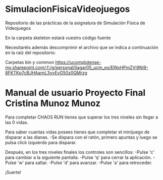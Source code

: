 # SimulacionFisicaVideojuegos
Repositorio de las prácticas de la asignatura de Simulación Física de Videojuegos

En la carpeta skeleton estará vuestro código fuente

Necesitaréis además descomprimir el archivo que se indica a continuación en la raíz del repositorio:

Carpetas bin y common https://ucomplutense-my.sharepoint.com/:f:/g/personal/liagar05_ucm_es/ElNxHPmZVj9Ni9-8FKTKp7cBJHAarnL3vvEvG50z0QMrzg



# Manual de usuario Proyecto Final Cristina Munoz Munoz

Para completar CHAOS RUN tienes que superar los tres niveles sin llegar a las 0 vidas.

Para saber cuantas vidas posees tienes que completar el minijuego de disparar a las dianas.
-Se dispara con el ratón, primero apuntas y luego se pulsa click izquierdo para disparar.

Después, en los tres niveles finales los controles son sencillos:
-Pulse 'c' para cambiar a la siguiente pantalla.
-Pulse 'q' para cerrar la aplicación.
-Pulse 'w' para saltar.
-Pulse 'd' para avanzar.
-Pulse 'a' para retroceder.

¡Suerte!